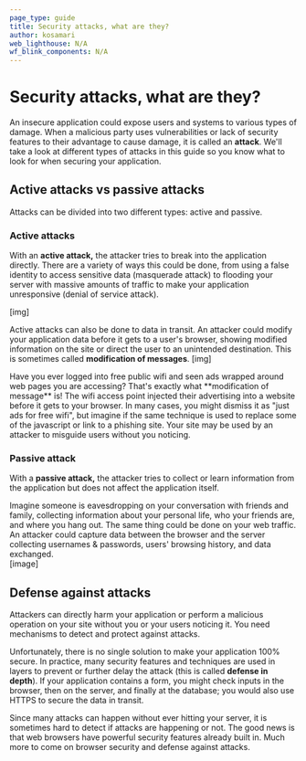 ```yaml
---
page_type: guide
title: Security attacks, what are they?
author: kosamari
web_lighthouse: N/A
wf_blink_components: N/A
---
```


# Security attacks, what are they?

An insecure application could expose users and systems to various types of
damage. When a malicious party uses vulnerabilities or lack of security features
to their advantage to cause damage, it is called an **attack**. We'll take a
look at different types of attacks in this guide so you know what to look for
when securing your application.

## Active attacks vs passive attacks

Attacks can be divided into two different types: active and passive.

### Active attacks

With an **active attack,** the attacker tries to break into the application
directly. There are a variety of ways this could be done, from using a false
identity to access sensitive data (masquerade attack) to flooding your server
with massive amounts of traffic to make your application unresponsive (denial of
service attack). 

[img]

Active attacks can also be done to data in transit. An attacker could modify
your application data before it gets to a user's browser, showing modified
information on the site or direct the user to an unintended destination. This is
sometimes called **modification of messages**.
[img]

<div class="note">Have you ever logged into free public wifi and seen ads
wrapped around web pages you are accessing? That's exactly what **modification
of message** is! The wifi access point injected their advertising into a website
before it gets to your browser. In many cases, you might dismiss it as "just ads
for free wifi", but imagine if the same technique is used to replace some of the
javascript or link to a phishing site. Your site may be used by an attacker to
misguide users without you noticing.</div>

### Passive attack

With a **passive attack,** the attacker tries to collect or learn information
from the application but does not affect the application itself.

Imagine someone is eavesdropping on your conversation with friends and family,
collecting information about your personal life, who your friends are, and where
you hang out. The same thing could be done on your web traffic. An attacker
could capture data between the browser and the server collecting usernames &
passwords, users' browsing history, and data exchanged.  
[image]

## Defense against attacks

Attackers can directly harm your application or perform a malicious operation on
your site without you or your users noticing it. You need mechanisms to detect
and protect against attacks.

Unfortunately, there is no single solution to make your application 100% secure.
In practice, many security features and techniques are used in layers to prevent
or further delay the attack (this is called **defense in depth**). If your
application contains a form, you might check inputs in the browser, then on the
server, and finally at the database; you would also use HTTPS to secure the data
in transit.

Since many attacks can happen without ever hitting your server, it is sometimes
hard to detect if attacks are happening or not. The good news is that web
browsers have powerful security features already built in. Much more to come on
browser security and defense against attacks.
